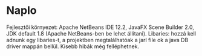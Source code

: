# Naplo

Fejlesztői környezet: Apache NetBeans IDE 12.2, JavaFX Scene Builder 2.0, JDK default 1.8 (Apache NetBeans-ben be lehet állítani).
Libaries: hozzá kell adnunk egy libaries-t, a projektben megtalálhatóak a jarl file ok a java DB driver mappán bellül.
Kisebb hibák még felléphetnek.
